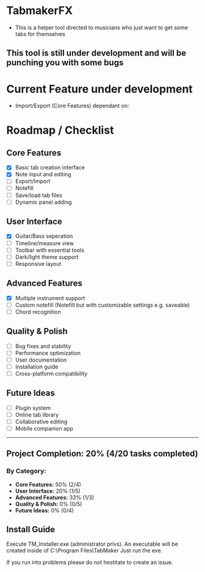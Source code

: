 # TabmakerFX
- This is a helper tool directed to musicians who just want to get some tabs for themselves

## This tool is still under development and will be punching you with some bugs

# Current Feature under development
- Import/Export (Core Features) dependant on: 

# Roadmap / Checklist

## Core Features
- [x] Basic tab creation interface
- [x] Note input and editing
- [ ] Export/Import
- [ ] Notefill
- [ ] Save/load tab files
- [ ] Dynamic panel adding

## User Interface
- [x] Guitar/Bass seperation
- [ ] Timeline/measure view
- [ ] Toolbar with essential tools
- [ ] Dark/light theme support
- [ ] Responsive layout

## Advanced Features
- [x] Multiple instrument support
- [ ] Custom notefill (Notefill but with customizable settings e.g. saveable)
- [ ] Chord recognition

## Quality & Polish
- [ ] Bug fixes and stability
- [ ] Performance optimization
- [ ] User documentation
- [ ] Installation guide
- [ ] Cross-platform compatibility

## Future Ideas
- [ ] Plugin system
- [ ] Online tab library
- [ ] Collaborative editing
- [ ] Mobile companion app

---

## Project Completion: **20%** (4/20 tasks completed)

### By Category:
- **Core Features:** 50% (2/4)
- **User Interface:** 20% (1/5)
- **Advanced Features:** 33% (1/3)
- **Quality & Polish:** 0% (0/5)
- **Future Ideas:** 0% (0/4)


## Install Guide
Execute TM_Installer.exe (administrator privs). An executable will be created inside of C:\Program Files\TabMaker
Just run the exe.

If you run into problems please do not hestitate to create an issue.
